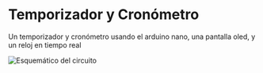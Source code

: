 # Temporizador y Cronómetro
Un temporizador y cronómetro usando el arduino nano, una pantalla oled, y un reloj en tiempo real

![Esquemático del circuito](Esquemático_bb.png)